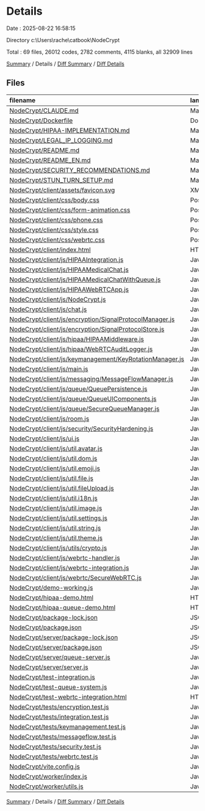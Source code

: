 # Details

Date : 2025-08-22 16:58:15

Directory c:\\Users\\rache\\catbook\\NodeCrypt

Total : 69 files,  26012 codes, 2782 comments, 4115 blanks, all 32909 lines

[Summary](results.md) / Details / [Diff Summary](diff.md) / [Diff Details](diff-details.md)

## Files
| filename | language | code | comment | blank | total |
| :--- | :--- | ---: | ---: | ---: | ---: |
| [NodeCrypt/CLAUDE.md](/NodeCrypt/CLAUDE.md) | Markdown | 28 | 0 | 3 | 31 |
| [NodeCrypt/Dockerfile](/NodeCrypt/Dockerfile) | Docker | 67 | 50 | 22 | 139 |
| [NodeCrypt/HIPAA-IMPLEMENTATION.md](/NodeCrypt/HIPAA-IMPLEMENTATION.md) | Markdown | 159 | 0 | 47 | 206 |
| [NodeCrypt/LEGAL\_IP\_LOGGING.md](/NodeCrypt/LEGAL_IP_LOGGING.md) | Markdown | 444 | 0 | 97 | 541 |
| [NodeCrypt/README.md](/NodeCrypt/README.md) | Markdown | 126 | 0 | 54 | 180 |
| [NodeCrypt/README\_EN.md](/NodeCrypt/README_EN.md) | Markdown | 121 | 0 | 50 | 171 |
| [NodeCrypt/SECURITY\_RECOMMENDATIONS.md](/NodeCrypt/SECURITY_RECOMMENDATIONS.md) | Markdown | 136 | 0 | 21 | 157 |
| [NodeCrypt/STUN\_TURN\_SETUP.md](/NodeCrypt/STUN_TURN_SETUP.md) | Markdown | 311 | 0 | 67 | 378 |
| [NodeCrypt/client/assets/favicon.svg](/NodeCrypt/client/assets/favicon.svg) | XML | 6 | 4 | 1 | 11 |
| [NodeCrypt/client/css/body.css](/NodeCrypt/client/css/body.css) | PostCSS | 493 | 15 | 66 | 574 |
| [NodeCrypt/client/css/form-animation.css](/NodeCrypt/client/css/form-animation.css) | PostCSS | 23 | 1 | 4 | 28 |
| [NodeCrypt/client/css/phone.css](/NodeCrypt/client/css/phone.css) | PostCSS | 201 | 6 | 30 | 237 |
| [NodeCrypt/client/css/style.css](/NodeCrypt/client/css/style.css) | PostCSS | 1,590 | 30 | 243 | 1,863 |
| [NodeCrypt/client/css/webrtc.css](/NodeCrypt/client/css/webrtc.css) | PostCSS | 138 | 7 | 23 | 168 |
| [NodeCrypt/client/index.html](/NodeCrypt/client/index.html) | HTML | 207 | 6 | 3 | 216 |
| [NodeCrypt/client/js/HIPAAIntegration.js](/NodeCrypt/client/js/HIPAAIntegration.js) | JavaScript | 328 | 47 | 86 | 461 |
| [NodeCrypt/client/js/HIPAAMedicalChat.js](/NodeCrypt/client/js/HIPAAMedicalChat.js) | JavaScript | 521 | 91 | 116 | 728 |
| [NodeCrypt/client/js/HIPAAMedicalChatWithQueue.js](/NodeCrypt/client/js/HIPAAMedicalChatWithQueue.js) | JavaScript | 548 | 121 | 143 | 812 |
| [NodeCrypt/client/js/HIPAAWebRTCApp.js](/NodeCrypt/client/js/HIPAAWebRTCApp.js) | JavaScript | 420 | 57 | 109 | 586 |
| [NodeCrypt/client/js/NodeCrypt.js](/NodeCrypt/client/js/NodeCrypt.js) | JavaScript | 538 | 58 | 29 | 625 |
| [NodeCrypt/client/js/chat.js](/NodeCrypt/client/js/chat.js) | JavaScript | 404 | 53 | 22 | 479 |
| [NodeCrypt/client/js/encryption/SignalProtocolManager.js](/NodeCrypt/client/js/encryption/SignalProtocolManager.js) | JavaScript | 211 | 24 | 43 | 278 |
| [NodeCrypt/client/js/encryption/SignalProtocolStore.js](/NodeCrypt/client/js/encryption/SignalProtocolStore.js) | JavaScript | 137 | 8 | 36 | 181 |
| [NodeCrypt/client/js/hipaa/HIPAAMiddleware.js](/NodeCrypt/client/js/hipaa/HIPAAMiddleware.js) | JavaScript | 356 | 58 | 85 | 499 |
| [NodeCrypt/client/js/hipaa/WebRTCAuditLogger.js](/NodeCrypt/client/js/hipaa/WebRTCAuditLogger.js) | JavaScript | 451 | 117 | 75 | 643 |
| [NodeCrypt/client/js/keymanagement/KeyRotationManager.js](/NodeCrypt/client/js/keymanagement/KeyRotationManager.js) | JavaScript | 292 | 42 | 64 | 398 |
| [NodeCrypt/client/js/main.js](/NodeCrypt/client/js/main.js) | JavaScript | 292 | 93 | 50 | 435 |
| [NodeCrypt/client/js/messaging/MessageFlowManager.js](/NodeCrypt/client/js/messaging/MessageFlowManager.js) | JavaScript | 449 | 90 | 127 | 666 |
| [NodeCrypt/client/js/queue/QueuePersistence.js](/NodeCrypt/client/js/queue/QueuePersistence.js) | JavaScript | 365 | 68 | 92 | 525 |
| [NodeCrypt/client/js/queue/QueueUIComponents.js](/NodeCrypt/client/js/queue/QueueUIComponents.js) | JavaScript | 1,275 | 35 | 123 | 1,433 |
| [NodeCrypt/client/js/queue/SecureQueueManager.js](/NodeCrypt/client/js/queue/SecureQueueManager.js) | JavaScript | 435 | 81 | 117 | 633 |
| [NodeCrypt/client/js/room.js](/NodeCrypt/client/js/room.js) | JavaScript | 334 | 41 | 29 | 404 |
| [NodeCrypt/client/js/security/SecurityHardening.js](/NodeCrypt/client/js/security/SecurityHardening.js) | JavaScript | 451 | 68 | 115 | 634 |
| [NodeCrypt/client/js/ui.js](/NodeCrypt/client/js/ui.js) | JavaScript | 513 | 88 | 57 | 658 |
| [NodeCrypt/client/js/util.avatar.js](/NodeCrypt/client/js/util.avatar.js) | JavaScript | 15 | 8 | 0 | 23 |
| [NodeCrypt/client/js/util.dom.js](/NodeCrypt/client/js/util.dom.js) | JavaScript | 46 | 18 | 0 | 64 |
| [NodeCrypt/client/js/util.emoji.js](/NodeCrypt/client/js/util.emoji.js) | JavaScript | 75 | 15 | 3 | 93 |
| [NodeCrypt/client/js/util.file.js](/NodeCrypt/client/js/util.file.js) | JavaScript | 540 | 105 | 104 | 749 |
| [NodeCrypt/client/js/util.fileUpload.js](/NodeCrypt/client/js/util.fileUpload.js) | JavaScript | 244 | 60 | 58 | 362 |
| [NodeCrypt/client/js/util.i18n.js](/NodeCrypt/client/js/util.i18n.js) | JavaScript | 362 | 77 | 42 | 481 |
| [NodeCrypt/client/js/util.image.js](/NodeCrypt/client/js/util.image.js) | JavaScript | 165 | 40 | 30 | 235 |
| [NodeCrypt/client/js/util.settings.js](/NodeCrypt/client/js/util.settings.js) | JavaScript | 391 | 93 | 47 | 531 |
| [NodeCrypt/client/js/util.string.js](/NodeCrypt/client/js/util.string.js) | JavaScript | 22 | 10 | 2 | 34 |
| [NodeCrypt/client/js/util.theme.js](/NodeCrypt/client/js/util.theme.js) | JavaScript | 78 | 23 | 12 | 113 |
| [NodeCrypt/client/js/utils/crypto.js](/NodeCrypt/client/js/utils/crypto.js) | JavaScript | 58 | 47 | 11 | 116 |
| [NodeCrypt/client/js/webrtc-handler.js](/NodeCrypt/client/js/webrtc-handler.js) | JavaScript | 21 | 25 | 12 | 58 |
| [NodeCrypt/client/js/webrtc-integration.js](/NodeCrypt/client/js/webrtc-integration.js) | JavaScript | 423 | 98 | 73 | 594 |
| [NodeCrypt/client/js/webrtc/SecureWebRTC.js](/NodeCrypt/client/js/webrtc/SecureWebRTC.js) | JavaScript | 291 | 47 | 73 | 411 |
| [NodeCrypt/demo-working.js](/NodeCrypt/demo-working.js) | JavaScript | 283 | 21 | 53 | 357 |
| [NodeCrypt/hipaa-demo.html](/NodeCrypt/hipaa-demo.html) | HTML | 459 | 7 | 98 | 564 |
| [NodeCrypt/hipaa-queue-demo.html](/NodeCrypt/hipaa-queue-demo.html) | HTML | 1,048 | 14 | 168 | 1,230 |
| [NodeCrypt/package-lock.json](/NodeCrypt/package-lock.json) | JSON | 4,813 | 0 | 1 | 4,814 |
| [NodeCrypt/package.json](/NodeCrypt/package.json) | JSON | 48 | 0 | 1 | 49 |
| [NodeCrypt/server/package-lock.json](/NodeCrypt/server/package-lock.json) | JSON | 76 | 0 | 1 | 77 |
| [NodeCrypt/server/package.json](/NodeCrypt/server/package.json) | JSON | 13 | 0 | 1 | 14 |
| [NodeCrypt/server/queue-server.js](/NodeCrypt/server/queue-server.js) | JavaScript | 667 | 85 | 170 | 922 |
| [NodeCrypt/server/server.js](/NodeCrypt/server/server.js) | JavaScript | 423 | 16 | 147 | 586 |
| [NodeCrypt/test-integration.js](/NodeCrypt/test-integration.js) | JavaScript | 295 | 40 | 55 | 390 |
| [NodeCrypt/test-queue-system.js](/NodeCrypt/test-queue-system.js) | JavaScript | 511 | 68 | 125 | 704 |
| [NodeCrypt/test-webrtc-integration.html](/NodeCrypt/test-webrtc-integration.html) | HTML | 221 | 0 | 17 | 238 |
| [NodeCrypt/tests/encryption.test.js](/NodeCrypt/tests/encryption.test.js) | JavaScript | 130 | 52 | 48 | 230 |
| [NodeCrypt/tests/integration.test.js](/NodeCrypt/tests/integration.test.js) | JavaScript | 310 | 96 | 100 | 506 |
| [NodeCrypt/tests/keymanagement.test.js](/NodeCrypt/tests/keymanagement.test.js) | JavaScript | 144 | 54 | 56 | 254 |
| [NodeCrypt/tests/messageflow.test.js](/NodeCrypt/tests/messageflow.test.js) | JavaScript | 293 | 73 | 88 | 454 |
| [NodeCrypt/tests/security.test.js](/NodeCrypt/tests/security.test.js) | JavaScript | 372 | 86 | 94 | 552 |
| [NodeCrypt/tests/webrtc.test.js](/NodeCrypt/tests/webrtc.test.js) | JavaScript | 268 | 54 | 69 | 391 |
| [NodeCrypt/vite.config.js](/NodeCrypt/vite.config.js) | JavaScript | 48 | 47 | 0 | 95 |
| [NodeCrypt/worker/index.js](/NodeCrypt/worker/index.js) | JavaScript | 371 | 34 | 75 | 480 |
| [NodeCrypt/worker/utils.js](/NodeCrypt/worker/utils.js) | JavaScript | 118 | 10 | 32 | 160 |

[Summary](results.md) / Details / [Diff Summary](diff.md) / [Diff Details](diff-details.md)